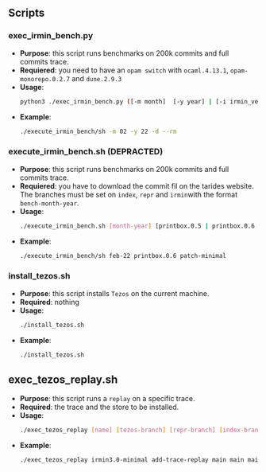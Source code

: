 ## Scripts


### exec_irmin_bench.py

* __Purpose__: this script runs benchmarks on 200k commits and full commits trace.
* __Requiered__: you need to have an `opam switch` with `ocaml.4.13.1`, `opam-monorepo.0.2.7` and `dune.2.9.3`
* __Usage__:
  ```sh
  python3 ./exec_irmin_bench.py ([-m month]  [-y year] | [-i irmin_version]) [--rm] [-d]
  ```
* __Example__:
   ```sh
   ./execute_irmin_bench/sh -m 02 -y 22 -d --rm
   ```

### execute_irmin_bench.sh (DEPRACTED)

* __Purpose__: this script runs benchmarks on 200k commits and full commits trace.
* __Requiered__: you have to download the commit fil on the tarides website. The branches must be set on `index`, `repr` and `irmin`with the format `bench-month-year`.
* __Usage__:
  ```sh
  ./execute_irmin_bench.sh [month-year] [printbox.0.5 | printbox.0.6 | nope] [patch-minimal | nope]
  ```
* __Example__:
   ```sh
   ./execute_irmin_bench/sh feb-22 printbox.0.6 patch-minimal
   ```

### install_tezos.sh

* __Purpose__: this script installs `Tezos` on the current machine.
* __Required__: nothing
* __Usage__:
  ```sh
  ./install_tezos.sh
  ```
* __Example__:
  ```sh
  ./install_tezos.sh
  ```

## exec_tezos_replay.sh

* __Purpose__: this script runs a `replay` on a specific trace.
* __Required__: the trace and the store to be installed.
* __Usage__:
  ```sh
  ./exec_tezos_replay [name] [tezos-branch] [repr-branch] [index-branch] [irmin-branch] [path/to/trace] <sizeG>
  ```
* __Example__:
  ```sh
  ./exec_tezos_replay irmin3.0-minimal add-trace-replay main main main trace/replay.repr 8G
  ```
